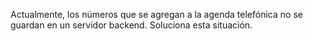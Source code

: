Actualmente, los números que se agregan a la agenda telefónica no se guardan en un servidor backend. Soluciona esta situación.